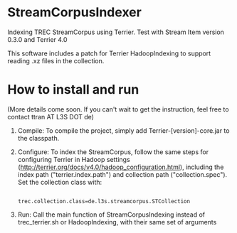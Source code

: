 StreamCorpusIndexer
===================

Indexing TREC StreamCorpus using Terrier. Test with Stream Item version  0.3.0 and Terrier 4.0

This software includes a patch for Terrier HadoopIndexing to support reading .xz files in the collection.



How to install and run
===========
(More details come soon. If you can't wait to get the instruction, feel free to contact ttran AT L3S DOT de)

1. Compile: To compile the project, simply add Terrier-[version]-core.jar to the classpath. 


2. Configure: To index the StreamCorpus, follow the same steps for configuring Terrier in Hadoop settings (http://terrier.org/docs/v4.0/hadoop_configuration.html), including the index path ("terrier.index.path") and collection path ("collection.spec"). Set the collection class with:

     <code> trec.collection.class=de.l3s.streamcorpus.STCollection</code>

3. Run: Call the main function of StreamCorpusIndexing instead of trec_terrier.sh or HadoopIndexing, with their same set of arguments
